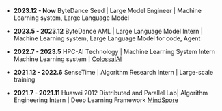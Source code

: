 - **2023.12 - Now**  ByteDance Seed | Large Model Engineer | Machine Learning system, Large Language Model

- **2023.5 - 2023.12**  ByteDance AML | Large Language Model Intern | Machine Learning system, Large Language Model for code, Agent

- **2022.7 - 2023.5**  HPC-AI Technology | Machine Learning System Intern Machine Learning system | <a href="https://github.com/hpcaitech/ColossalAI">ColossalAI</a>

- **2021.12 - 2022.6**  SenseTime | Algorithm Research Intern | Large-scale training

- **2021.7 - 2021.11** Huawei 2012 Distributed and Parallel Lab| Algorithm Engineering Intern | Deep Learning Framework <a href="https://gitee.com/Fazzie/mindspore">MindSpore</a>
                    